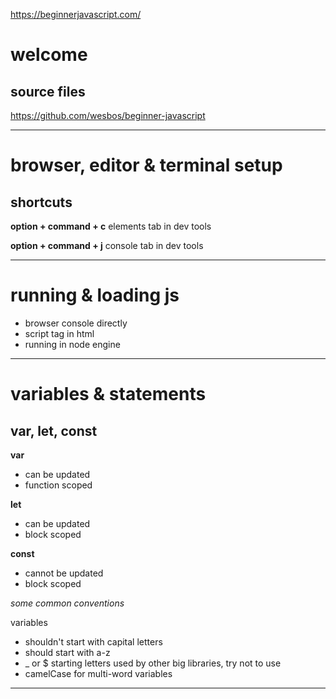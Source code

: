 


<https://beginnerjavascript.com/>



# welcome



## source files

<https://github.com/wesbos/beginner-javascript>



---



# browser, editor & terminal setup



## shortcuts

**option + command + c**
elements tab in dev tools

**option + command  + j**
console tab in dev tools



---



# running & loading js



-	browser console directly
-	script tag in html
-	running in node engine



---



# variables & statements



## var, let, const

**var**

-	can be updated
-	function scoped

**let**

-	can be updated
-	block scoped

**const**

-	cannot be updated
- 	block scoped

*some common conventions*

variables

-	shouldn't start with capital letters
-	should start with a-z
-	_ or $ starting letters used by other big libraries, try not to use
-	camelCase for multi-word variables



---

